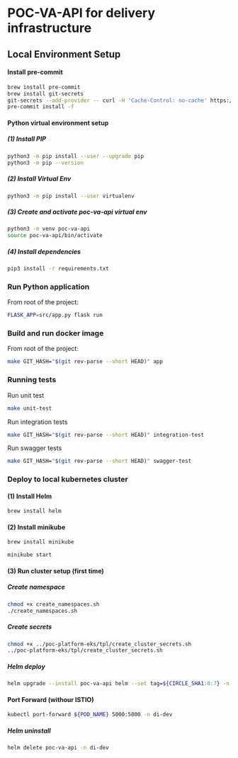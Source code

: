 # POC-VA-API for delivery infrastructure

## Local Environment Setup
#### Install pre-commit
```sh
brew install pre-commit
brew install git-secrets
git-secrets --add-provider -- curl -H 'Cache-Control: no-cache' https://raw.githubusercontent.com/ThoughtWorks-DPS/poc-resources/main/git-secrets-pattern.txt
pre-commit install -f 
```

#### Python virtual environment setup
##### (1) Install PIP
```sh 
python3 -m pip install --user --upgrade pip
python3 -m pip --version
```
##### (2) Install Virtual Env
```sh
python3 -m pip install --user virtualenv
``` 
##### (3) Create and activate poc-va-api virtual env
```sh
python3 -m venv poc-va-api
source poc-va-api/bin/activate
``` 
##### (4) Install dependencies
```sh
pip3 install -r requirements.txt
``` 

### Run Python application
From root of the project:
```sh
FLASK_APP=src/app.py flask run
```

### Build and run docker image
From root of the project:
```sh
make GIT_HASH="$(git rev-parse --short HEAD)" app
```

### Running tests
Run unit test
```sh
make unit-test
```
Run integration tests
```sh
make GIT_HASH="$(git rev-parse --short HEAD)" integration-test
```
Run swagger tests
```sh
make GIT_HASH="$(git rev-parse --short HEAD)" swagger-test
```

### Deploy to local kubernetes cluster
#### (1) Install Helm
```sh
brew install helm
```
#### (2) Install minikube
```sh
brew install minikube
```
```sh
minikube start
```
#### (3) Run cluster setup (first time)
##### Create namespace
```sh
chmod +x create_namespaces.sh
./create_namespaces.sh
```
##### Create secrets
```sh
chmod +x ../poc-platform-eks/tpl/create_cluster_secrets.sh
../poc-platform-eks/tpl/create_cluster_secrets.sh
```
##### Helm deploy
```sh
helm upgrade --install poc-va-api helm --set tag=${CIRCLE_SHA1:0:7} -n di-dev
```
#### Port Forward (withour ISTIO)
```sh
kubectl port-forward ${POD_NAME} 5000:5000 -n di-dev
```
##### Helm uninstall
```sh
helm delete poc-va-api -n di-dev
```